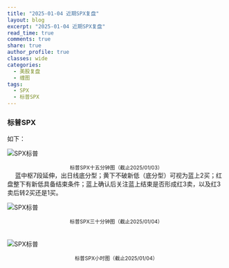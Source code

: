 ```yaml
---
title: "2025-01-04 近期SPX复盘"
layout: blog
excerpt: "2025-01-04 近期SPX复盘"
read_time: true
comments: true
share: true
author_profile: true
classes: wide
categories:
  - 美股复盘
  - 缠图
tags:
  - SPX
  - 标普SPX
---
```


### 标普SPX 

如下：

![SPX标普](https://image.olim.cc/2025/SPX-20250103-m15-c.jpeg)
<small><center>标普SPX十五分钟图（截止2025/01/03）</center></small>　
蓝中枢7段延伸，出日线底分型；黄下不破新低（底分型）可视为蓝上2买；红盘整下有新低具备结束条件；蓝上确认后关注蓝上结束是否形成红3卖，以及红3卖后转2买还是1买。

![SPX标普](https://image.olim.cc/2025/SPX-20250104-m30-c.jpeg)
<small><center>标普SPX三十分钟图（截止2025/01/04）</center></small>　

![SPX标普](https://image.olim.cc/2025/SPX-20250104-hour-c.jpeg)
<small><center>标普SPX小时图（截止2025/01/04）</center></small>　
